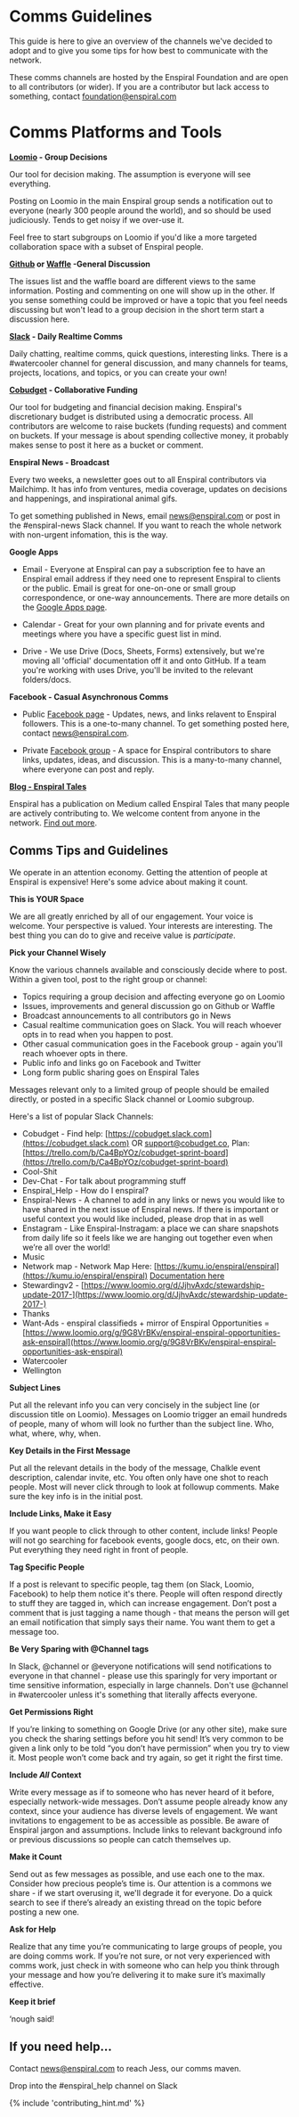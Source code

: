 # Comms Guidelines

This guide is here to give an overview of the channels we've decided to adopt and to give you some tips for how best to communicate with the network.

These comms channels are hosted by the Enspiral Foundation and are open to all contributors (or wider). If you are a contributor but lack access to something, contact foundation@enspiral.com

# Comms Platforms and Tools

**[Loomio](https://www.loomio.org/g/1xCPyY46/enspiral) - Group Decisions**

Our tool for decision making. The assumption is everyone will see everything.

Posting on Loomio in the main Enspiral group sends a notification out to everyone (nearly 300 people around the world), and so should be used judiciously. Tends to get noisy if we over-use it.

Feel free to start subgroups on Loomio if you'd like a more targeted collaboration space with a subset of Enspiral people.

**[Github](https://github.com/enspiral/improvements/issues) or [Waffle](https://waffle.io/enspiral/improvements) -General Discussion**

The issues list and the waffle board are different views to the same information. Posting and commenting on one will show up in the other. If you sense something could be improved or have a topic that you feel needs discussing but won't lead to a group decision in the short term start a discussion here.

**[Slack](http://enspiral.slack.com) - Daily Realtime Comms**

Daily chatting, realtime comms, quick questions, interesting links. There is a #watercooler channel for general discussion, and many channels for teams, projects, locations, and topics, or you can create your own! 

**[Cobudget](beta.cobudget.co/#/groups/41) - Collaborative Funding**

Our tool for budgeting and financial decision making. Enspiral's discretionary budget is distributed using a democratic process. All contributors are welcome to raise buckets (funding requests) and comment on buckets. If your message is about spending collective money, it probably makes sense to post it here as a bucket or comment.

**Enspiral News - Broadcast**

Every two weeks, a newsletter goes out to all Enspiral contributors via Mailchimp. It has info from ventures, media coverage, updates on decisions and happenings, and inspirational animal gifs. 

To get something published in News, email news@enspiral.com or post in the #enspiral-news Slack channel. If you want to reach the whole network with non-urgent infomation, this is the way.

**Google Apps**

* Email - Everyone at Enspiral can pay a subscription fee to have an Enspiral email address if they need one to represent Enspiral to clients or the public. Email is great for one-on-one or small group correspondence, or one-way announcements. There are more details on the [Google Apps page](google_apps.md).

* Calendar - Great for your own planning and for private events and meetings where you have a specific guest list in mind. 

* Drive - We use Drive (Docs, Sheets, Forms) extensively, but we're moving all 'official' documentation off it and onto GitHub. If a team you're working with uses Drive, you'll be invited to the relevant folders/docs.

**Facebook - Casual Asynchronous Comms**

* Public [Facebook page](https://www.facebook.com/Enspiral) - Updates, news, and links relavent to Enspiral followers. This is a one-to-many channel. To get something posted here, contact news@enspiral.com.

* Private [Facebook group](https://www.facebook.com/groups/enspiral) - A space for Enspiral contributors to share links, updates, ideas, and discussion. This is a many-to-many channel, where everyone can post and reply.


**[Blog - Enspiral Tales](http://blog.enspiral.com)**

Enspiral has a publication on Medium called Enspiral Tales that many people are actively contributing to. We welcome content from anyone in the network. [Find out more](blogging.md).


## Comms Tips and Guidelines

We operate in an attention economy. Getting the attention of people at Enspiral is expensive! Here's some advice about making it count.

**This is YOUR Space**

We are all greatly enriched by all of our engagement. Your voice is welcome. Your perspective is valued. Your interests are interesting. The best thing you can do to give and receive value is *participate*.

**Pick your Channel Wisely**

Know the various channels available and consciously decide where to post. Within a given tool, post to the right group or channel:

* Topics requiring a group decision and affecting everyone go on Loomio
* Issues, improvements and general discussion go on Github or Waffle
* Broadcast announcements to all contributors go in News
* Casual realtime communication goes on Slack. You will reach whoever opts in to read when you happen to post.
* Other casual communication goes in the Facebook group - again you'll reach whoever opts in there.
* Public info and links go on Facebook and Twitter
* Long form public sharing goes on Enspiral Tales

Messages relevant only to a limited group of people should be emailed directly, or posted in a specific Slack channel or Loomio subgroup.

Here's a list of popular Slack Channels:
* Cobudget - Find help: [https://cobudget.slack.com](https://cobudget.slack.com) OR support@cobudget.co, Plan:  [https://trello.com/b/Ca4BpYOz/cobudget-sprint-board](https://trello.com/b/Ca4BpYOz/cobudget-sprint-board)
* Cool-Shit
* Dev-Chat - For talk about programming stuff
* Enspiral_Help - How do I enspiral?
* Enspiral-News - A channel to add in any links or news you would like to have shared in the next issue of Enspiral news. If there is important or useful context you would like included, please drop that in as well
* Enstagram - Like Enspiral-Instragam: a place we can share snapshots from daily life so it feels like we are hanging out together even when we’re all over the world!
* Music
* Network map - Network Map Here: [https://kumu.io/enspiral/enspiral](https://kumu.io/enspiral/enspiral) [Documentation here](https://docs.google.com/document/d/1p7pQDsr1KbEaOE5Zv5i1NsVpazPBLe8iLjYCRcBRIE4/edit#heading=h.b2negpxbz2ky)
* Stewardingv2 - [https://www.loomio.org/d/JjhvAxdc/stewardship-update-2017-](https://www.loomio.org/d/JjhvAxdc/stewardship-update-2017-)
* Thanks
* Want-Ads - enspiral classifieds + mirror of Enspiral Opportunities = [https://www.loomio.org/g/9G8VrBKv/enspiral-enspiral-opportunities-ask-enspiral](https://www.loomio.org/g/9G8VrBKv/enspiral-enspiral-opportunities-ask-enspiral)
* Watercooler
* Wellington

**Subject Lines**

Put all the relevant info you can very concisely in the subject line (or discussion title on Loomio). Messages on Loomio trigger an email hundreds of people, many of whom will look no further than the subject line. Who, what, where, why, when.

**Key Details in the First Message**

Put all the relevant details in the body of the message, Chalkle event description, calendar invite, etc. You often only have one shot to reach people. Most will never click through to look at followup comments. Make sure the key info is in the initial post.

**Include Links, Make it Easy**

If you want people to click through to other content, include links! People will not go searching for facebook events, google docs, etc, on their own. Put everything they need right in front of people.

**Tag Specific People**

If a post is relevant to specific people, tag them (on Slack, Loomio, Facebook) to help them notice it's there. People will often respond directly to stuff they are tagged in, which can increase engagement. Don’t post a comment that is just tagging a name though - that means the person will get an email notification that simply says their name. You want them to get a message too. 

**Be Very Sparing with @Channel tags**

In Slack, @channel or @everyone notifications will send notifications to everyone in that channel - please use this sparingly for very important or time sensitive information, especially in large channels. Don't use @channel in #watercooler unless it's something that literally affects everyone.

**Get Permissions Right**

If you’re linking to something on Google Drive (or any other site), make sure you check the sharing settings before you hit send! It’s very common to be given a link only to be told “you don’t have permission” when you try to view it. Most people won’t come back and try again, so get it right the first time.

**Include *All* Context**

Write every message as if to someone who has never heard of it before, especially network-wide messages. Don’t assume people already know any context, since your audience has diverse levels of engagement. We want invitations to engagement to be as accessible as possible. Be aware of Enspiral jargon and assumptions. Include links to relevant background info or previous discussions so people can catch themselves up.

**Make it Count**

Send out as few messages as possible, and use each one to the max. Consider how precious people’s time is. Our attention is a commons we share - if we start overusing it, we'll degrade it for everyone. Do a quick search to see if there’s already an existing thread on the topic before posting a new one. 

**Ask for Help**

Realize that any time you’re communicating to large groups of people, you are doing comms work. If you’re not sure, or not very experienced with comms work, just check in with someone who can help you think through your message and how you’re delivering it to make sure it’s maximally effective.

**Keep it brief**

‘nough said!


## If you need help...

Contact news@enspiral.com to reach Jess, our comms maven. 

Drop into the #enspiral_help channel on Slack

{% include 'contributing_hint.md' %}
